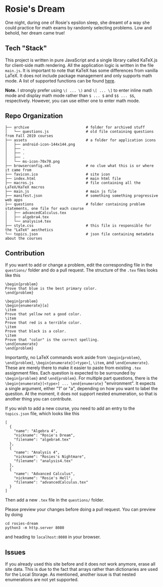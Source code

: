 # Rosie's Dream

One night, during one of Rosie's epsilon sleep, she dreamt of a way she could practice for math exams by randomly selecting problems.
Low and behold, her dream came true!

## Tech "Stack"

This project is written in pure JavaScript and a single library called KaTeX.js for client-side math rendering.
All the application logic is written in the file `main.js`.
It is important to note that KaTeX has some differences from vanilla LaTeX.
It does not include package management and only supports math mode.
A list of supported functions can be found [here](https://katex.org/docs/supported.html).

**Note.** I strongly prefer using `\( ... \)` and `\[ ... \]` to enter inline math mode and display math mode rather than `$ ... $` and `$$ ... $$`, respectively.
However, you can use either one to enter math mode.

## Repo Organization

```
├── archive                          # folder for archived stuff
│   └── questions.js                 # old file containing questions from Fall 2019 courses
├── assets                           # a folder for application icons
│   ├── android-icon-144x144.png
│   ├── .
│   ├── .
│   ├── .
│   └── ms-icon-70x70.png
├── browserconfig.xml                # no clue what this is or where it came from
├── favicon.ico                      # site icon
├── index.html                       # main html file
├── macros.js                        # file containing all the LaTeX/KaTeX macros
├── main.js                          # main js file
├── manifest.json                    # something something progressive web apps
├── questions                        # folder containing problem statements, one file for each course
│   ├── advancedCalculus.tex
│   ├── algebra4.tex
│   └── analysis4.tex
├── style.css                        # this file is responsible for the "LaTeX" aesthetics
└── topics.json                      # json file containing metadata about the courses
```

## Contribution

If you want to add or change a problem, edit the corresponding file in the `questions/` folder and do a pull request.
The structure of the `.tex` files looks like this

```
\begin{problem}
Prove that blue is the best primary color.
\end{problem}

\begin{problem}
\begin{enumerate}[a]
\item
Prove that yellow not a good color.
\item
Prove that red is a terrible color.
\item
Prove that black is a color.
\item
Prove that "color" is the correct spelling.
\end{enumerate}
\end{problem}
```

Importantly, no LaTeX commands work aside from `\begin{problem}`, `\end{problem}`, `\begin{enumerate}[<type>]`, `\item`, and `\end{enumerate}`.
These are merely there to make it easier to paste from existing `.tex` assignment files. Each question is expected to be surrounded by `\begin{problem}` and `\end{problem}`.
For multiple part questions, there is the `\begin{enumerate}[<type>] ... \end{enumerate}` "environment".
It expects a single argument, either "1" or "a", depending on how you want to label the question.
At the moment, it does not support nested enumeration, so that is another thing you can contribute.

If you wish to add a new course, you need to add an entry to the `topics.json` file, which looks like this

```
[
  {
    "name": "Algebra 4",
    "nickname": "Rosie's Dream",
    "filename": "algebra4.tex"
  },
  {
    "name": "Analysis 4",
    "nickname": "Rosies's Nightmare",
    "filename": "analysis4.tex"
  },
  {
    "name": "Advanced Calculus",
    "nickname": "Rosie's Hell",
    "filename": "advancedCalculus.tex"
  }
]
```

Then add a new `.tex` file in the `questions/` folder.

Please preview your changes before doing a pull request.
You can preview by doing

```
cd rosies-dream
python3 -m http.server 8080
```

and heading to `localhost:8080` in your browser.
## Issues

If you already used this site before and it does not work anymore, erase all site data.
This is due to the fact that arrays rather than dictionaries are used for the Local Storage.
As mentioned, another issue is that nested enumerations are not yet supported.
